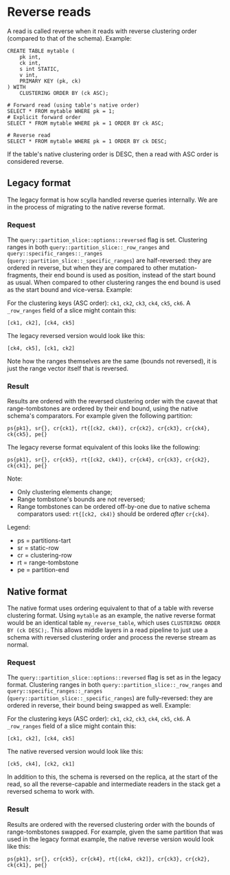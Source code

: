 # Reverse reads

A read is called reverse when it reads with reverse clustering order
(compared to that of the schema). Example:

    CREATE TABLE mytable (
        pk int,
        ck int,
        s int STATIC,
        v int,
        PRIMARY KEY (pk, ck)
    ) WITH
        CLUSTERING ORDER BY (ck ASC);

    # Forward read (using table's native order)
    SELECT * FROM mytable WHERE pk = 1;
    # Explicit forward order
    SELECT * FROM mytable WHERE pk = 1 ORDER BY ck ASC;

    # Reverse read
    SELECT * FROM mytable WHERE pk = 1 ORDER BY ck DESC;

If the table's native clustering order is DESC, then a read with ASC
order is considered reverse.

## Legacy format

The legacy format is how scylla handled reverse queries internally. We
are in the process of migrating to the native reverse format.

### Request

The `query::partition_slice::options::reversed` flag is set.
Clustering ranges in both `query::partition_slice::_row_ranges` and
`query::specific_ranges::_ranges`
(`query::partition_slice::_specific_ranges`) are half-reversed: they
are ordered in reverse, but when they are compared to other
mutation-fragments, their end bound is used as position, instead of the
start bound as usual. When compared to other clustering ranges the end
bound is used as the start bound and vice-versa.
Example:

For the clustering keys (ASC order): `ck1`, `ck2`, `ck3`, `ck4`, `ck5`,
`ck6`.
A `_row_ranges` field of a slice might contain this:

    [ck1, ck2], [ck4, ck5]

The legacy reversed version would look like this:

    [ck4, ck5], [ck1, ck2]

Note how the ranges themselves are the same (bounds not reversed), it is
just the range vector itself that is reversed.

### Result

Results are ordered with the reversed clustering order with the caveat
that range-tombstones are ordered by their end bound, using the native
schema's comparators. For example given the following partition:

    ps{pk1}, sr{}, cr{ck1}, rt{[ck2, ck4)}, cr{ck2}, cr{ck3}, cr{ck4}, ck{ck5}, pe{}

The legacy reverse format equivalent of this looks like the following:

    ps{pk1}, sr{}, cr{ck5}, rt{[ck2, ck4)}, cr{ck4}, cr{ck3}, cr{ck2}, ck{ck1}, pe{}

Note:
* Only clustering elements change;
* Range tombstone's bounds are not reversed;
* Range tombstones can be ordered off-by-one due to native schema
  comparators used: `rt{[ck2, ck4)}` should be ordered *after*
  `cr{ck4}`.

Legend:
* ps = partitions-tart
* sr = static-row
* cr = clustering-row
* rt = range-tombstone
* pe = partition-end

## Native format

The native format uses ordering equivalent to that of a table with
reverse clustering format. Using `mytable` as an example, the native
reverse format would be an identical table `my_reverse_table`, which
uses `CLUSTERING ORDER BY (ck DESC);`. This allows middle layers in a
read pipeline to just use a schema with reversed clustering order and
process the reverse stream as normal.

### Request

The `query::partition_slice::options::reversed` flag is set as in the
legacy format. Clustering ranges in both
`query::partition_slice::_row_ranges` and
`query::specific_ranges::_ranges`
(`query::partition_slice::_specific_ranges`) are fully-reversed: they
are ordered in reverse, their bound being swapped as well.
Example:

For the clustering keys (ASC order): `ck1`, `ck2`, `ck3`, `ck4`, `ck5`,
`ck6`.
A `_row_ranges` field of a slice might contain this:

    [ck1, ck2], [ck4, ck5]

The native reversed version would look like this:

    [ck5, ck4], [ck2, ck1]

In addition to this, the schema is reversed on the replica, at the start
of the read, so all the reverse-capable and intermediate readers in the
stack get a reversed schema to work with.

### Result

Results are ordered with the reversed clustering order with
the bounds of range-tombstones swapped. For example, given the same
partition that was used in the legacy format example, the native reverse
version would look like this:

    ps{pk1}, sr{}, cr{ck5}, cr{ck4}, rt{(ck4, ck2]}, cr{ck3}, cr{ck2}, ck{ck1}, pe{}
